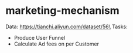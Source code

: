 # marketing-mechanism

Data: https://tianchi.aliyun.com/dataset/56\
Tasks:

* Produce User Funnel
* Calculate Ad fees on per Customer
